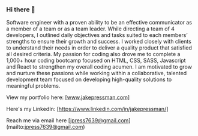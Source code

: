 ### Hi there 👋

Software engineer with a proven ability to be an effective communicator as a member of a team or as a team leader. While directing a team of 4 developers, I outlined daily objectives and tasks suited to each members’ strengths to ensure their growth and success. I worked closely with clients to understand their needs in order to deliver a quality product that satisfied all desired criteria. My passion for coding also drove me to complete a 1,000+ hour coding bootcamp focused on HTML, CSS, SASS, Javascript and React to strengthen my overall coding acumen. I am motivated to grow and nurture these passions while working within a collaborative, talented development team focused on developing high-quality solutions to meaningful problems.

View my portfolio here: [www.jakepressman.com] 

Here's my LinkedIn: [https://www.linkedin.com/in/jakepressman/]

Reach me via email here [jpress7639@gmail.com]
(mailto:jpress7639@gmail.com) 

